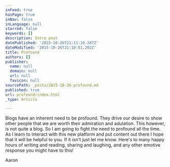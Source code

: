 ```yaml
---
inFeed: true
hasPage: true
inNav: false
inLanguage: null
starred: false
keywords: []
description: Intro post
datePublished: '2015-10-26T21:11:10.287Z'
dateModified: '2015-10-26T21:10:51.202Z'
title: Profound
authors: []
publisher:
  name: null
  domain: null
  url: null
  favicon: null
sourcePath: _posts/2015-10-26-profound.md
published: true
url: profound/index.html
_type: Article

---
```

Blogs have an inherent need to be profound. They drive our desire to show other people that we are worth their admiration and adulation. This however, is not quite a blog. So I am going to fight the need to profound all the time. As I learn to interact with this new platform and put content out there I hope that it will be helpful to you. If it isn't just let me know. Here's to many happy hours of writing and reading, sharing and laughing, and any other emotive response you might have to this!

Aaron
